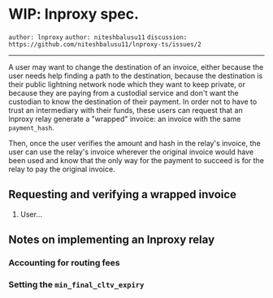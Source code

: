 WIP: lnproxy spec.
==================

`author: lnproxy` `author: niteshbalusu11` `discussion: https://github.com/niteshbalusu11/lnproxy-ts/issues/2`

---

A user may want to change the destination of an invoice, either because the user needs help finding a path to the destination, because the destination is their public lightning network node which they want to keep private, or because they are paying from a custodial service and don't want the custodian to know the destination of their payment.  In order not to have to trust an intermediary with their funds, these users can request that an lnproxy relay generate a "wrapped" invoice: an invoice with the same `payment_hash`.

Then, once the user verifies the amount and hash in the relay's invoice, the user can use the relay's invoice wherever the original invoice would have been used and know that the only way for the payment to succeed is for the relay to pay the original invoice.

## Requesting and verifying a wrapped invoice

1. User...

## Notes on implementing an lnproxy relay

### Accounting for routing fees

### Setting the `min_final_cltv_expiry`
